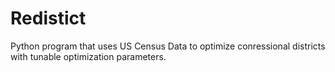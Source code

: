 # Redistict
Python program that uses US Census Data to optimize conressional districts with tunable optimization parameters.
